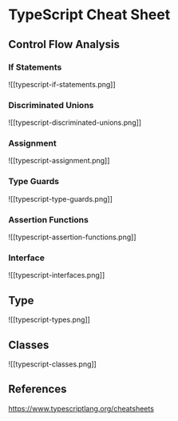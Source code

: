 # TypeScript Cheat Sheet

## Control Flow Analysis

### If Statements
![[typescript-if-statements.png]]

### Discriminated Unions
![[typescript-discriminated-unions.png]]

### Assignment
![[typescript-assignment.png]]

### Type Guards
![[typescript-type-guards.png]]

### Assertion Functions
![[typescript-assertion-functions.png]]

### Interface
![[typescript-interfaces.png]]

## Type
![[typescript-types.png]]

## Classes
![[typescript-classes.png]]

## References
https://www.typescriptlang.org/cheatsheets